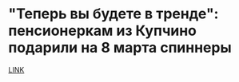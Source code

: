 # "Теперь вы будете в тренде"­: пенсионеркам из Купчино подарили на 8 марта спиннеры



[LINK](https://varlamov.ru/2814426.html)